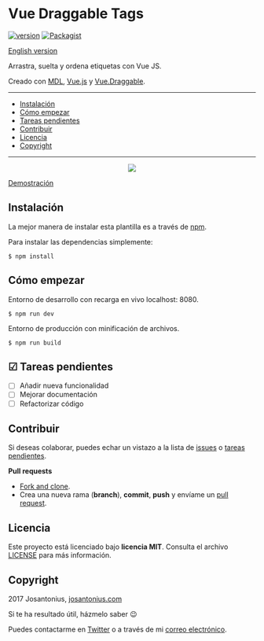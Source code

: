 # Vue Draggable Tags

[![version](https://img.shields.io/badge/Version-1.0.0-9b59b6.svg)](https://github.com/Josantonius/vue-draggable-tags) [![Packagist](https://img.shields.io/cocoapods/l/AFNetworking.svg)](https://github.com/Josantonius/vue-draggable-tags/blob/master/LICENSE) 

[English version](README.md)

Arrastra, suelta y ordena etiquetas con Vue JS.

Creado con [MDL](https://getmdl.io/), [Vue.js](https://vuejs.org/) y [Vue.Draggable](https://github.com/SortableJS/Vue.Draggable).

---

- [Instalación](#instalación)
- [Cómo empezar](#cómo-empezar)
- [Tareas pendientes](#-tareas-pendientes)
- [Contribuir](#contribuir)
- [Licencia](#licencia)
- [Copyright](#copyright)

---

<p align="center">
  <a href="https://youtu.be/UwvTWPZ8DB8" title="Extensions For Grifus">
  	<img src="example.gif">
  </a>
</p>

[Demostración](https://josantonius.github.io/vue-draggable-tags/)

## Instalación 

La mejor manera de instalar esta plantilla es a través de [npm](https://www.npmjs.com/).

Para instalar las dependencias simplemente:

    $ npm install

## Cómo empezar

Entorno de desarrollo con recarga en vivo localhost: 8080.

    $ npm run dev

Entorno de producción con minificación de archivos.

    $ npm run build

## ☑ Tareas pendientes

- [ ] Añadir nueva funcionalidad
- [ ] Mejorar documentación
- [ ] Refactorizar código

## Contribuir

Si deseas colaborar, puedes echar un vistazo a la lista de
[issues](https://github.com/Josantonius/vue-draggable-tags/issues) o [tareas pendientes](#-tareas-pendientes).

**Pull requests**

* [Fork and clone](https://help.github.com/articles/fork-a-repo).
* Crea una nueva rama (**branch**), **commit**, **push** y envíame un
  [pull request](https://help.github.com/articles/using-pull-requests).

## Licencia

Este proyecto está licenciado bajo **licencia MIT**. Consulta el archivo [LICENSE](LICENSE) para más información.

## Copyright

2017 Josantonius, [josantonius.com](https://josantonius.com/)

Si te ha resultado útil, házmelo saber :wink:

Puedes contactarme en [Twitter](https://twitter.com/Josantonius) o a través de mi [correo electrónico](mailto:hello@josantonius.com).